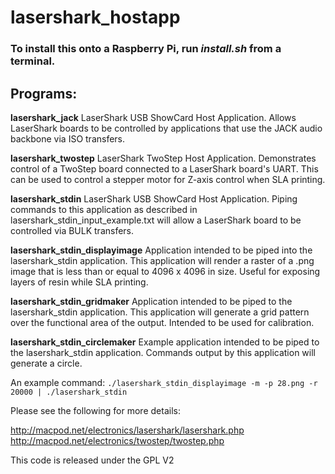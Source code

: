 lasershark_hostapp
===================

###  To install this onto a Raspberry Pi, run _install.sh_ from a terminal.

## Programs:
**lasershark_jack**
LaserShark USB ShowCard Host Application. Allows LaserShark boards to be controlled by applications that use the JACK audio backbone via ISO transfers.

**lasershark_twostep**
LaserShark TwoStep Host Application. Demonstrates control of a TwoStep board connected to a LaserShark board's UART.  This can be used to control a stepper motor for Z-axis control when SLA printing.

**lasershark_stdin**
LaserShark USB ShowCard Host Application. Piping commands to this application as described in lasershark_stdin_input_example.txt will allow a LaserShark board to be controlled via BULK transfers.

**lasershark_stdin_displayimage**
Application intended to be piped into the lasershark_stdin application.  This application will render a raster of a .png image that is less than or equal to 4096 x 4096 in size.  Useful for exposing layers of resin while SLA printing.

**lasershark_stdin_gridmaker**
Application intended to be piped to the lasershark_stdin application.  This application will generate a grid pattern over the functional area of the output.  Intended to be used for calibration.

**lasershark_stdin_circlemaker**
Example application intended to be piped to the lasershark_stdin application. Commands output by this application will generate a circle.



An example command:
`./lasershark_stdin_displayimage -m -p 28.png -r 20000 | ./lasershark_stdin`


Please see the following for more details:

http://macpod.net/electronics/lasershark/lasershark.php
http://macpod.net/electronics/twostep/twostep.php

This code is released under the GPL V2 

